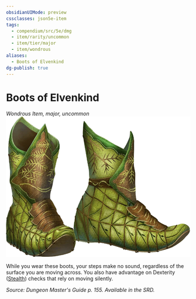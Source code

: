 ```yaml
---
obsidianUIMode: preview
cssclasses: json5e-item
tags:
  - compendium/src/5e/dmg
  - item/rarity/uncommon
  - item/tier/major
  - item/wondrous
aliases:
  - Boots of Elvenkind
dg-publish: true
---
```

# Boots of Elvenkind
*Wondrous Item, major, uncommon*  
![](https://raw.githubusercontent.com/5etools-mirror-2/5etools-img/main/items/DMG/Boots%20of%20Elvenkind.webp#right)  


While you wear these boots, your steps make no sound, regardless of the surface you are moving across. You also have advantage on Dexterity ([Stealth](/3-Mechanics/CLI/rules/skills.md#Stealth)) checks that rely on moving silently.

*Source: Dungeon Master's Guide p. 155. Available in the SRD.*